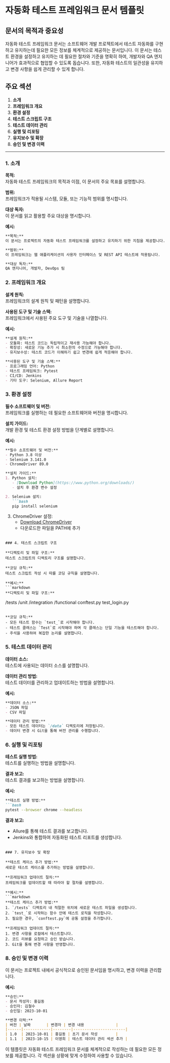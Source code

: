# 자동화 테스트 프레임워크 문서 템플릿

## 문서의 목적과 중요성
자동화 테스트 프레임워크 문서는 소프트웨어 개발 프로젝트에서 테스트 자동화를 구현하고 유지하는데 필요한 모든 정보를 체계적으로 제공하는 문서입니다. 이 문서는 테스트 환경을 설정하고 유지하는 데 필요한 절차와 기준을 명확히 하여, 개발자와 QA 엔지니어가 효과적으로 협업할 수 있도록 돕습니다. 또한, 자동화 테스트의 일관성을 유지하고 변경 사항을 쉽게 관리할 수 있게 합니다.

## 주요 섹션

1. **소개**
2. **프레임워크 개요**
3. **환경 설정**
4. **테스트 스크립트 구조**
5. **테스트 데이터 관리**
6. **실행 및 리포팅**
7. **유지보수 및 확장**
8. **승인 및 변경 이력**

---

### 1. 소개

**목적:**  
자동화 테스트 프레임워크의 목적과 이점, 이 문서의 주요 목표를 설명합니다.

**범위:**  
프레임워크가 적용될 시스템, 모듈, 또는 기능적 범위를 명시합니다.

**대상 독자:**  
이 문서를 읽고 활용할 주요 대상을 명시합니다.

**예시:**
```markdown
**목적:**  
이 문서는 프로젝트의 자동화 테스트 프레임워크를 설정하고 유지하기 위한 지침을 제공합니다. 자동화 테스트는 빌드 프로세스의 일환으로 실행되며, 주요 기능의 회귀 테스트를 자동화하여 품질을 보장합니다.

**범위:**  
이 프레임워크는 웹 애플리케이션의 사용자 인터페이스 및 REST API 테스트에 적용됩니다.

**대상 독자:**  
QA 엔지니어, 개발자, DevOps 팀
```

### 2. 프레임워크 개요

**설계 원칙:**  
프레임워크의 설계 원칙 및 패턴을 설명합니다.

**사용된 도구 및 기술 스택:**  
프레임워크에서 사용된 주요 도구 및 기술을 나열합니다.

**예시:**
```markdown
**설계 원칙:**  
- 모듈화: 테스트 코드는 독립적이고 재사용 가능해야 합니다.
- 확장성: 새로운 기능 추가 시 최소한의 수정으로 가능해야 합니다.
- 유지보수성: 테스트 코드가 이해하기 쉽고 변경에 쉽게 적응해야 합니다.

**사용된 도구 및 기술 스택:**  
- 프로그래밍 언어: Python
- 테스트 프레임워크: Pytest
- CI/CD: Jenkins
- 기타 도구: Selenium, Allure Report
```

### 3. 환경 설정

**필수 소프트웨어 및 버전:**  
프레임워크를 실행하는 데 필요한 소프트웨어와 버전을 명시합니다.

**설치 가이드:**  
개발 환경 및 테스트 환경 설정 방법을 단계별로 설명합니다.

**예시:**
```markdown
**필수 소프트웨어 및 버전:**  
- Python 3.8 이상
- Selenium 3.141.0
- ChromeDriver 89.0

**설치 가이드:**  
1. Python 설치:
   - [Download Python](https://www.python.org/downloads/)
   - 설치 후 환경 변수 설정

2. Selenium 설치:
   ```bash
   pip install selenium
   ```

3. ChromeDriver 설정:
   - [Download ChromeDriver](https://sites.google.com/chromium.org/driver/)
   - 다운로드한 파일을 PATH에 추가
```

### 4. 테스트 스크립트 구조

**디렉토리 및 파일 구조:**  
테스트 스크립트의 디렉토리 구조를 설명합니다.

**코딩 규칙:**  
테스트 스크립트 작성 시 따를 코딩 규칙을 설명합니다.

**예시:**
```markdown
**디렉토리 및 파일 구조:**  
```
/tests
    /unit
    /integration
    /functional
    conftest.py
    test_login.py
```

**코딩 규칙:**  
- 모든 테스트 함수는 `test_`로 시작해야 합니다.
- 테스트 클래스는 `Test`로 시작해야 하며 각 클래스는 단일 기능을 테스트해야 합니다.
- 주석을 사용하여 복잡한 논리를 설명합니다.
```

### 5. 테스트 데이터 관리

**데이터 소스:**  
테스트에 사용되는 데이터 소스를 설명합니다.

**데이터 관리 방법:**  
테스트 데이터를 관리하고 업데이트하는 방법을 설명합니다.

**예시:**
```markdown
**데이터 소스:**  
- JSON 파일
- CSV 파일

**데이터 관리 방법:**  
- 모든 테스트 데이터는 `/data` 디렉토리에 저장됩니다.
- 데이터 변경 시 Git을 통해 버전 관리를 수행합니다.
```

### 6. 실행 및 리포팅

**테스트 실행 방법:**  
테스트를 실행하는 방법을 설명합니다.

**결과 보고:**  
테스트 결과를 보고하는 방법을 설명합니다.

**예시:**
```markdown
**테스트 실행 방법:**  
```bash
pytest --browser chrome --headless
```

**결과 보고:**  
- Allure를 통해 테스트 결과를 보고합니다.
- Jenkins와 통합하여 자동화된 테스트 리포트를 생성합니다.
```

### 7. 유지보수 및 확장

**테스트 케이스 추가 방법:**  
새로운 테스트 케이스를 추가하는 방법을 설명합니다.

**프레임워크 업데이트 절차:**  
프레임워크를 업데이트할 때 따라야 할 절차를 설명합니다.

**예시:**
```markdown
**테스트 케이스 추가 방법:**  
1. `/tests` 디렉토리 내 적절한 위치에 새로운 테스트 파일을 생성합니다.
2. `test_`로 시작하는 함수 안에 테스트 로직을 작성합니다.
3. 필요한 경우, `conftest.py`에 공통 설정을 추가합니다.

**프레임워크 업데이트 절차:**  
1. 변경 사항을 로컬에서 테스트합니다.
2. 코드 리뷰를 요청하고 승인 받습니다.
3. Git을 통해 변경 사항을 반영합니다.
```

### 8. 승인 및 변경 이력

이 문서는 프로젝트 내에서 공식적으로 승인된 문서임을 명시하고, 변경 이력을 관리합니다.

**예시:**
```markdown
**승인:**
- 문서 작성자: 홍길동
- 승인자: 김철수
- 승인일: 2023-10-01

**변경 이력:**
| 버전 | 날짜       | 변경자 | 변경 내용              |
|------|------------|--------|-----------------------|
| 1.0  | 2023-10-01 | 홍길동 | 초기 문서 작성        |
| 1.1  | 2023-10-15 | 이영희 | 테스트 데이터 관리 섹션 추가 |
```

이 템플릿은 자동화 테스트 프레임워크 문서를 체계적으로 작성하는 데 필요한 모든 정보를 제공합니다. 각 섹션을 상황에 맞게 수정하여 사용할 수 있습니다.